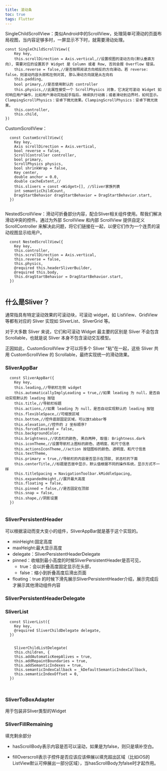 ```yaml
---
title: 滚动条
toc: true
tags: Flutter
---
```



SingleChildScrollView：类似Android中的ScrollView，处理简单可滑动的页面布局视图，当内容足够多时，一屏显示不下时，就需要滑动处理。

```
const SingleChildScrollView({
    Key key,
    this.scrollDirection = Axis.vertical,//设置视图的滚动方向(默认垂直方向), 需要对应的设置其子 Widget 是 Column 或者 Row, 否则会报 Overflow 错误。
    this.reverse = false,//是否按照阅读方向相反的方向滑动。若 reverse: false，则滚动内容头部和左侧对其, 那么滑动方向就是从左向右
    this.padding,
    bool primary,//是否使用默认的 controller
    this.physics,//此属性接受一个 ScrollPhysics 对象，它决定可滚动 Widget 如何响应用户操作，比如用户滑动完抬起手指后，继续执行动画；或者滑动到边界时，如何显示。ClampingScrollPhysics：安卓下微光效果。ClampingScrollPhysics：安卓下微光效果。
    this.controller,
    this.child,
})
```



CustomScrollView：

```
  const CustomScrollView({
    Key key,
    Axis scrollDirection = Axis.vertical,
    bool reverse = false,
    ScrollController controller,
    bool primary,
    ScrollPhysics physics,
    bool shrinkWrap = false,
    Key center,
    double anchor = 0.0,
    double cacheExtent,//
    this.slivers = const <Widget>[], //Sliver家族列表
    int semanticChildCount,
    DragStartBehavior dragStartBehavior = DragStartBehavior.start,
  })
  
```

NestedScrollView：滑动可折叠部分内容，配合Sliver相关组件使用。帮我们解决滑动冲突的控件。通过为外部 ScrollView 和内部 ScrollView 提供自定义 ScrollController 来解决此问题，将它们链接在一起，以便它们作为一个连贯的滚动视图显示给用户。

```
  const NestedScrollView({
    Key key,
    this.controller,
    this.scrollDirection = Axis.vertical,
    this.reverse = false,
    this.physics,
    @required this.headerSliverBuilder,
    @required this.body,
    this.dragStartBehavior = DragStartBehavior.start,
  })
  
```

## 什么是Sliver？

通常指具有特定滚动效果的可滚动块，可滚动 widget，如 ListView、GridView 等都有对应的 Sliver 实现如 SliverList、SliverGrid 等。

对于大多数 Sliver 来说，它们和可滚动 Widget 最主要的区别是 Sliver 不会包含 Scrollable，也就是说 Sliver 本身不包含滚动交互模型。

正因如此，CustomScrollView 才可以将多个 Sliver "粘"在一起，这些 Sliver 共用 CustomScrollView 的 Scrollable，最终实现统一的滑动效果。


### SliverAppBar

```
  const SliverAppBar({
    Key key,
    this.leading,//导航栏左侧 widget
    this.automaticallyImplyLeading = true,//如果 leading 为 null，是否自动实现默认的 leading 按钮
    this.title,//导航栏标题
    this.actions,//如果 leading 为 null，是否自动实现默认的 leading 按钮
    this.flexibleSpace,//可缩放区域
    this.bottom,//控件底部固定区域，可以放tabbar等
    this.elevation,//控件的 z 坐标顺序?
    this.forceElevated = false,
    this.backgroundColor,
    this.brightness,//状态栏的颜色, 黑白两种, 取值: Brightness.dark
    this.iconTheme,//设置导航栏上图标的颜色、透明度、和尺寸信息
    this.actionsIconTheme,//action 按钮图标的颜色、透明度、和尺寸信息
    this.textTheme,
    this.primary = true,//导航栏的内容是否显示在顶部, 状态栏的下面
    this.centerTitle,//标题是否居中显示，默认值根据不同的操作系统，显示方式不一样
    this.titleSpacing = NavigationToolbar.kMiddleSpacing,
    this.expandedHeight,//展开最大高度
    this.floating = false,
    this.pinned = false,//是否固定在顶部
    this.snap = false,
    this.shape,//阴影设置
  })
  
```



### SliverPersistentHeader

可以根据滚动而变大变小的组件，SliverAppBar就是基于这个实现的。

- minHeight:固定高度
- maxHeight:最大显示高度
- delegate：SliverPersistentHeaderDelegate
- pinned：收缩到最小高度的时候SliverPersistentHeader是否可见，
	- true：会以折叠高度固定显示在头部，
	- false：缩小到折叠高度后滑出页面
- floating：true 的时候下滑先展示SliverPersistentHeader介绍，展示完成后才展示其他滑动组件内容


### SliverPersistentHeaderDelegate



### SliverList


```
  const SliverList({
    Key key,
    @required SliverChildDelegate delegate,
  })
  
  
    SliverChildListDelegate(
    this.children, {
    this.addAutomaticKeepAlives = true,
    this.addRepaintBoundaries = true,
    this.addSemanticIndexes = true,
    this.semanticIndexCallback = _kDefaultSemanticIndexCallback,
    this.semanticIndexOffset = 0,
  })
  
  
```


### SliverToBoxAdapter

用于包装非Sliver类型的Widget


### SliverFillRemaining

填充剩余部分

- hasScrollBody表示内容是否可以滚动，如果是为false，则只是填补空白。

- fillOverscroll表示子控件是否应该应该伸展以填充超出区域（比如iOS的ListView默认可伸展出一部分区域），当hasScrollBody为false时才起作用。
